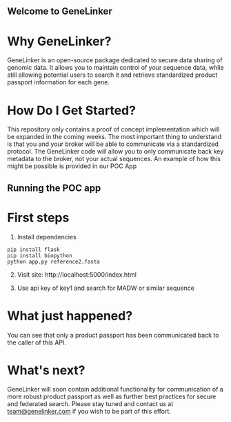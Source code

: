 ## Welcome to GeneLinker

# Why GeneLinker?

GeneLinker is an open-source package dedicated to secure data sharing of genomic data. It allows you to maintain control of your sequence data, while still allowing potential users to search it and retrieve standardized product passport information for each gene.

# How Do I Get Started?

This repository only contains a proof of concept implementation which will be expanded in the coming weeks. The most important thing to understand is that you and your broker will be able to communicate via a standardized protocol. The GeneLinker code will allow you to only communicate back key metadata to the broker, not your actual sequences. An example of how this might be possible is provided in our POC App

## Running the POC app

# First steps

1. Install dependencies

```
pip install flask 
pip install biopython
python app.py reference2.fasta
```

2. Visit site: http://localhost:5000/index.html

3. Use api key of key1 and search for MADW or similar sequence

# What just happened?

You can see that only a product passport has been communicated back to the caller of this API.

# What's next?

GeneLinker will soon contain additional functionality for communication of a more robust product passport as well as further best practices for secure and federated search. Please stay tuned and contact us at team@genelinker.com if you wish to be part of this effort.

